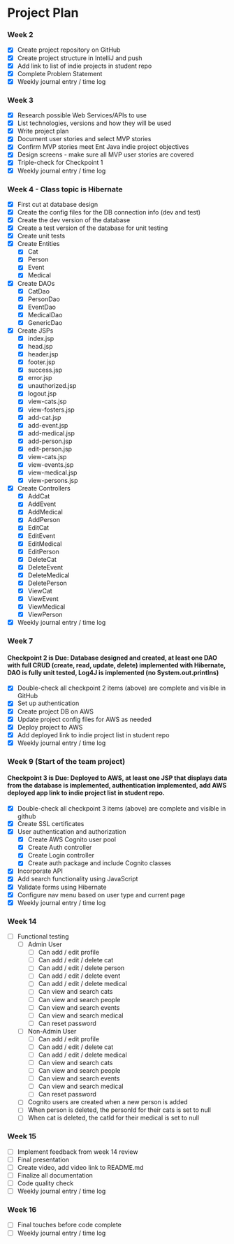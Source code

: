 # Project Plan

### Week 2
- [X] Create project repository on GitHub
- [X] Create project structure in IntelliJ and push
- [X] Add link to list of indie projects in student repo
- [X] Complete Problem Statement
- [X] Weekly journal entry / time log

### Week 3
- [X] Research possible Web Services/APIs to use
- [X] List technologies, versions and how they will be used
- [X] Write project plan
- [X] Document user stories and select MVP stories
- [X] Confirm MVP stories meet Ent Java indie project objectives
- [X] Design screens - make sure all MVP user stories are covered
- [X] Triple-check for Checkpoint 1
- [X] Weekly journal entry / time log

### Week 4 - Class topic is Hibernate
- [X] First cut at database design
- [X] Create the config files for the DB connection info (dev and test)
- [X] Create the dev version of the database
- [X] Create a test version of the database for unit testing
- [X] Create unit tests
- [X] Create Entities
  - [X] Cat
  - [X] Person
  - [X] Event
  - [X] Medical
- [X] Create DAOs
  - [X] CatDao
  - [X] PersonDao
  - [X] EventDao
  - [X] MedicalDao
  - [X] GenericDao
- [X] Create JSPs
  - [X] index.jsp
  - [X] head.jsp
  - [X] header.jsp
  - [X] footer.jsp
  - [X] success.jsp
  - [X] error.jsp
  - [X] unauthorized.jsp
  - [X] logout.jsp
  - [X] view-cats.jsp
  - [X] view-fosters.jsp
  - [x] add-cat.jsp
  - [X] add-event.jsp
  - [X] add-medical.jsp
  - [X] add-person.jsp
  - [X] edit-person.jsp
  - [X] view-cats.jsp
  - [X] view-events.jsp
  - [X] view-medical.jsp
  - [X] view-persons.jsp
- [X] Create Controllers
  - [X] AddCat
  - [X] AddEvent
  - [X] AddMedical
  - [X] AddPerson
  - [X] EditCat
  - [X] EditEvent
  - [X] EditMedical
  - [X] EditPerson
  - [X] DeleteCat
  - [X] DeleteEvent
  - [X] DeleteMedical
  - [X] DeletePerson
  - [X] ViewCat
  - [X] ViewEvent
  - [X] ViewMedical
  - [X] ViewPerson
- [X] Weekly journal entry / time log

### Week 7
#### Checkpoint 2 is Due: Database designed and created, at least one DAO with full CRUD (create, read, update, delete) implemented with Hibernate, DAO is fully unit tested, Log4J is implemented (no System.out.printlns)
- [X] Double-check all checkpoint 2 items (above) are complete and visible in GitHub
- [X] Set up authentication
- [X] Create project DB on AWS
- [X] Update project config files for AWS as needed
- [X] Deploy project to AWS
- [X] Add deployed link to indie project list in student repo
- [X] Weekly journal entry / time log

### Week 9 (Start of the team project)
#### Checkpoint 3 is Due: Deployed to AWS, at least one JSP that displays data from the database is implemented, authentication implemented, add AWS deployed app link to indie project list in student repo.
- [X] Double-check all checkpoint 3 items (above) are complete and visible in github
- [X] Create SSL certificates
- [X] User authentication and authorization
  - [X] Create AWS Cognito user pool
  - [x] Create Auth controller
  - [X] Create Login controller
  - [X] Create auth package and include Cognito classes
- [X] Incorporate API
- [X] Add search functionality using JavaScript
- [X] Validate forms using Hibernate
- [X] Configure nav menu based on user type and current page
- [X] Weekly journal entry / time log

### Week 14
- [ ] Functional testing
  - [ ] Admin User
    - [ ] Can add / edit profile
    - [ ] Can add / edit / delete cat
    - [ ] Can add / edit / delete person
    - [ ] Can add / edit / delete event
    - [ ] Can add / edit / delete medical
    - [ ] Can view and search cats
    - [ ] Can view and search people
    - [ ] Can view and search events
    - [ ] Can view and search medical
    - [ ] Can reset password
  - [ ] Non-Admin User
    - [ ] Can add / edit profile
    - [ ] Can add / edit / delete cat
    - [ ] Can add / edit / delete medical
    - [ ] Can view and search cats
    - [ ] Can view and search people
    - [ ] Can view and search events
    - [ ] Can view and search medical
    - [ ] Can reset password
  - [ ] Cognito users are created when a new person is added
  - [ ] When person is deleted, the personId for their cats is set to null
  - [ ] When cat is deleted, the catId for their medical is set to null

### Week 15
- [ ] Implement feedback from week 14 review
- [ ] Final presentation
- [ ] Create video, add video link to README.md
- [ ] Finalize all documentation
- [ ] Code quality check
- [ ] Weekly journal entry / time log

### Week 16
- [ ] Final touches before code complete
- [ ] Weekly journal entry / time log
